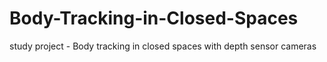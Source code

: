 # Body-Tracking-in-Closed-Spaces
study project - Body tracking in closed spaces with depth sensor cameras

